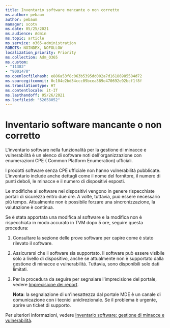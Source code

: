 ```yaml
---
title: Inventario software mancante o non corretto
ms.author: pebaum
author: pebaum
manager: scotv
ms.date: 05/25/2021
ms.audience: Admin
ms.topic: article
ms.service: o365-administration
ROBOTS: NOINDEX, NOFOLLOW
localization_priority: Priority
ms.collection: Adm_O365
ms.custom:
- "11382"
- "9001470"
ms.openlocfilehash: e886a53f8c063b5395dd002a7d16186985584d72
ms.sourcegitcommit: 0c104e2bd34ccc09bcea389e470692e92bcf1f8f
ms.translationtype: HT
ms.contentlocale: it-IT
ms.lasthandoff: 05/26/2021
ms.locfileid: "52658052"
---
```

# <a name="software-inventory-is-missing-or-inaccurate"></a>Inventario software mancante o non corretto

L'inventario software nella funzionalità per la gestione di minacce e vulnerabilità è un elenco di software noti dell'organizzazione con enumerazioni CPE ( Common Platform Enumeration) ufficiali.

I prodotti software senza CPE ufficiale non hanno vulnerabilità pubblicate. L'inventario include anche dettagli come il nome del fornitore, il numero di punti deboli, le minacce e il numero di dispositivi esposti.

Le modifiche al software nei dispositivi vengono in genere rispecchiate portali di sicurezza entro due ore. A volte, tuttavia, può essere necessario più tempo. Attualmente non è possibile forzare una sincronizzazione, la valutazione è continua.

Se è stata apportata una modifica al software e la modifica non è rispecchiata in modo accurato in TVM dopo 5 ore, seguire questa procedura:

1. Consultare la sezione delle prove software per capire come è stato rilevato il software.
1. Assicurarsi che il software sia supportato. Il software può essere visibile solo a livello di dispositivo, anche se attualmente non è supportato dalla gestione di minacce e vulnerabilità. Tuttavia, sono disponibili solo dati limitati.
1. Per la procedura da seguire per segnalare l'imprecisione del portale, vedere [Imprecisione dei report](/microsoft-365/security/defender-endpoint/tvm-software-inventory?view=o365-worldwide#report-inaccuracy).
   
    **Nota**: la segnalazione di un'inesattezza dal portale MDE è un canale di comunicazione con i tecnici unidirezionale. Se il problema è urgente, aprire un ticket di supporto.

Per ulteriori informazioni, vedere [Inventario software: gestione di minacce e vulnerabilità](/microsoft-365/security/defender-endpoint/tvm-software-inventory).